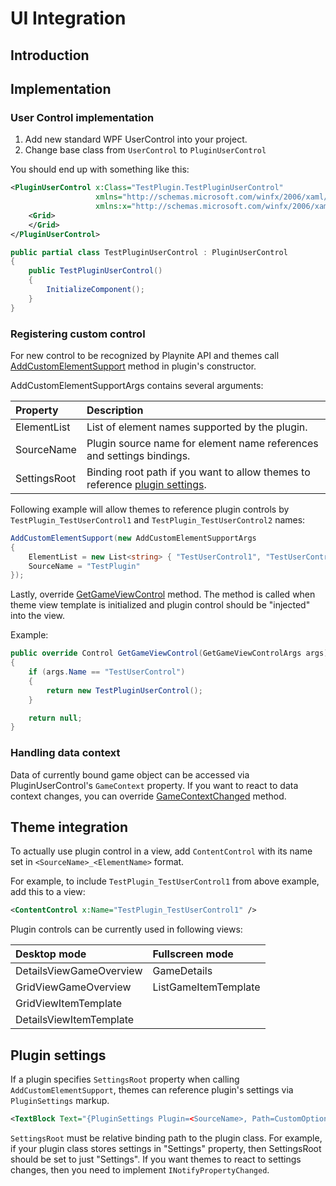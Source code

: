 UI Integration
=====================

Introduction
---------------------


Implementation
---------------------

### User Control implementation

1) Add new standard WPF UserControl into your project.
2) Change base class from `UserControl` to `PluginUserControl`

You should end up with something like this:

```xml
<PluginUserControl x:Class="TestPlugin.TestPluginUserControl"
                   xmlns="http://schemas.microsoft.com/winfx/2006/xaml/presentation"
                   xmlns:x="http://schemas.microsoft.com/winfx/2006/xaml">
    <Grid>
    </Grid>
</PluginUserControl>
```

```csharp
public partial class TestPluginUserControl : PluginUserControl
{
    public TestPluginUserControl()
    {
        InitializeComponent();
    }
}
```

### Registering custom control

For new control to be recognized by Playnite API and themes call [AddCustomElementSupport](xref:Playnite.SDK.Plugins.Plugin.AddCustomElementSupport(Playnite.SDK.Plugins.AddCustomElementSupportArgs)) method in plugin's constructor.

AddCustomElementSupportArgs contains several arguments:

|Property|Description|
|:---|:---|
|ElementList| List of element names supported by the plugin. |
|SourceName| Plugin source name for element name references and settings bindings. |
|SettingsRoot| Binding root path if you want to allow themes to reference [plugin settings](#plugin-settings). |

Following example will allow themes to reference plugin controls by `TestPlugin_TestUserControl1` and `TestPlugin_TestUserControl2` names:

```csharp
AddCustomElementSupport(new AddCustomElementSupportArgs
{
    ElementList = new List<string> { "TestUserControl1", "TestUserControl2" },
    SourceName = "TestPlugin"
});
```

Lastly, override [GetGameViewControl](xref:Playnite.SDK.Plugins.Plugin.GetGameViewControl(Playnite.SDK.Plugins.GetGameViewControlArgs)) method. The method is called when theme view template is initialized and plugin control should be "injected" into the view.

Example:
```csharp
public override Control GetGameViewControl(GetGameViewControlArgs args)
{
    if (args.Name == "TestUserControl")
    {
        return new TestPluginUserControl();
    }

    return null;
}
```

### Handling data context

Data of currently bound game object can be accessed via PluginUserControl's `GameContext` property. If you want to react to data context changes, you can override [GameContextChanged](xref:Playnite.SDK.Controls.PluginUserControl.GameContextChanged(Playnite.SDK.Models.Game,Playnite.SDK.Models.Game)) method.

Theme integration
---------------------

To actually use plugin control in a view, add `ContentControl` with its name set in `<SourceName>_<ElementName>` format.

For example, to include `TestPlugin_TestUserControl1` from above example, add this to a view:

```xml
<ContentControl x:Name="TestPlugin_TestUserControl1" />
```

Plugin controls can be currently used in following views:

|Desktop mode | Fullscreen mode |
|:---|:---|
|DetailsViewGameOverview|GameDetails|
|GridViewGameOverview|ListGameItemTemplate|
|GridViewItemTemplate||
|DetailsViewItemTemplate||


Plugin settings
---------------------

If a plugin specifies `SettingsRoot` property when calling `AddCustomElementSupport`, themes can reference plugin's settings via `PluginSettings` markup.

```xml
<TextBlock Text="{PluginSettings Plugin=<SourceName>, Path=CustomOption}" />
```

`SettingsRoot` must be relative binding path to the plugin class. For example, if your plugin class stores settings in "Settings" property, then SettingsRoot should be set to just "Settings". If you want themes to react to settings changes, then you need to implement `INotifyPropertyChanged`.